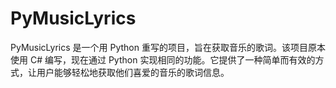 # PyMusicLyrics
PyMusicLyrics 是一个用 Python 重写的项目，旨在获取音乐的歌词。该项目原本使用 C# 编写，现在通过 Python 实现相同的功能。它提供了一种简单而有效的方式，让用户能够轻松地获取他们喜爱的音乐的歌词信息。
